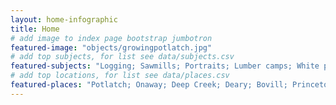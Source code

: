 ```yaml
---
layout: home-infographic
title: Home
# add image to index page bootstrap jumbotron
featured-image: "objects/growingpotlatch.jpg"
# add top subjects, for list see data/subjects.csv
featured-subjects: "Logging; Sawmills; Portraits; Lumber camps; White pine"
# add top locations, for list see data/places.csv
featured-places: "Potlatch; Onaway; Deep Creek; Deary; Bovill; Princeton"
---
```


